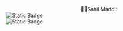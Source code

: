 <center>🧑‍💻Sahil Maddi:</center>
<img alt="Static Badge" src="https://img.shields.io/badge/Java-Developer"><br/><img alt="Static Badge" src="https://img.shields.io/badge/Spring-Boot-Developer">




